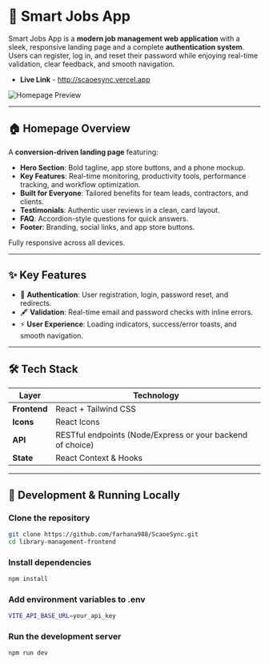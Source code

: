 # 🌟 Smart Jobs App

Smart Jobs App is a **modern job management web application** with a sleek, responsive landing page and a complete **authentication system**.  
Users can register, log in, and reset their password while enjoying real-time validation, clear feedback, and smooth navigation.

- **Live Link** - http://scaoesync.vercel.app

![Homepage Preview](https://i.ibb.co.com/WWk0Sn89/homepage.pnghttps://i.ibb.co.com/WWk0Sn89/homepage.png)

---

## 🏠 Homepage Overview

A **conversion-driven landing page** featuring:

- **Hero Section**: Bold tagline, app store buttons, and a phone mockup.
- **Key Features**: Real-time monitoring, productivity tools, performance tracking, and workflow optimization.
- **Built for Everyone**: Tailored benefits for team leads, contractors, and clients.
- **Testimonials**: Authentic user reviews in a clean, card layout.
- **FAQ**: Accordion-style questions for quick answers.
- **Footer**: Branding, social links, and app store buttons.

Fully responsive across all devices.

---

## ✨ Key Features

- 🔐 **Authentication**: User registration, login, password reset, and redirects.
- 🖋 **Validation**: Real-time email and password checks with inline errors.
- ⚡ **User Experience**: Loading indicators, success/error toasts, and smooth navigation.

---

## 🛠 Tech Stack

| Layer        | Technology                                                 |
| ------------ | ---------------------------------------------------------- |
| **Frontend** | React + Tailwind CSS                                       |
| **Icons**    | React Icons                                                |
| **API**      | RESTful endpoints (Node/Express or your backend of choice) |
| **State**    | React Context & Hooks                                      |

---

## 🧪 Development & Running Locally

### Clone the repository

```bash
git clone https://github.com/farhana988/ScaoeSync.git
cd library-management-frontend
```

### Install dependencies

```bash
npm install
```

### Add environment variables to .env

```bash
VITE_API_BASE_URL=your_api_key
```

### Run the development server

```bash
npm run dev
```
